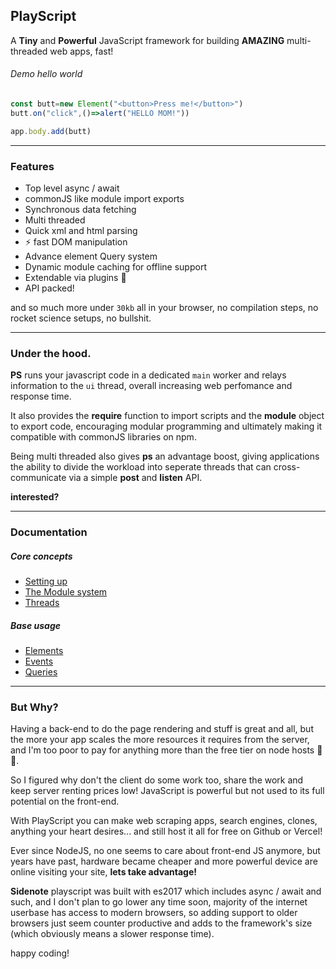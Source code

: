 PlayScript
---
A **Tiny** and **Powerful** JavaScript framework for building **AMAZING** multi-threaded web apps, fast!

###### Demo hello world
```javascript
const butt=new Element("<button>Press me!</button>")
butt.on("click",()=>alert("HELLO MOM!"))

app.body.add(butt)
```

---
### Features
- Top level async / await
- commonJS like module import exports
- Synchronous data fetching
- Multi threaded
- Quick xml and html parsing
- ⚡ fast DOM manipulation
- Advance element Query system
- Dynamic module caching for offline support
- Extendable via plugins 🔗
- API packed!


and so much more under `30kb` all in your browser, no compilation steps, no rocket science setups, no bullshit.


---
### Under the hood.
**PS** runs your javascript code in a dedicated `main` worker and relays information to the `ui` thread, overall increasing web perfomance and response time.

It also provides the **require** function to import scripts and the **module** object to export code, encouraging modular programming and ultimately making it compatible with commonJS libraries on npm.

Being multi threaded also gives **ps** an advantage boost, giving applications the ability to divide the workload into seperate threads that can cross-communicate via a simple **post** and **listen** API.

**interested?**

---
### Documentation

##### Core concepts
- [Setting up](/docs/setup.md)
- [The Module system](/docs/modules.md)
- [Threads](/docs/threads.md)

##### Base usage
- [Elements](/docs/element.md)
- [Events](/docs/events.md)
- [Queries](/docs/queries.md)

---
### But Why?

Having a back-end to do the page rendering and stuff is great and all, but the more your app scales the more resources it requires from the server, and I'm too poor to pay for anything more than the free tier on node hosts 🙈😅.

So I figured why don't the client do some work too, share the work and keep server renting prices low! JavaScript is powerful but not used to its full potential on the front-end.

With PlayScript you can make web scraping apps, search engines, clones, anything your heart desires... and still host it all for free on Github or Vercel!

Ever since NodeJS, no one seems to care about front-end JS anymore, but years have past, hardware became cheaper and more powerful device are online visiting your site, **lets take advantage!**

**Sidenote** playscript was built with es2017 which includes async / await and such, and I don't plan to go lower any time soon, majority of the internet userbase has access to modern browsers, so adding support to older browsers just seem counter productive and adds to the framework's size (which obviously means a slower response time).

happy coding!

